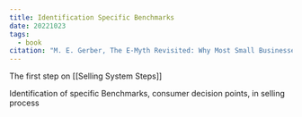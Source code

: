 ```yaml
---
title: Identification Specific Benchmarks
date: 20221023
tags:
  - book
citation: "M. E. Gerber, The E-Myth Revisited: Why Most Small Businesses Don’t Work and What to Do About It. Harper Collins, 2009."
---
```

The first step on [[Selling System Steps]]

Identification of specific Benchmarks, consumer decision points, in selling process